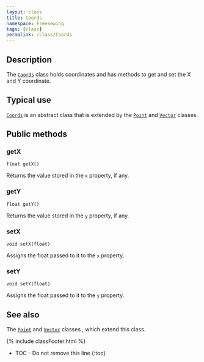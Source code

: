 ```yaml
---
layout: class
title: Coords
namespace: Freesewing
tags: [class]
permalink: /class/Coords
---
```

## Description 

The [`Coords`](Coords) class holds coordinates and has methods to
get and set the X and Y coordinate.

## Typical use

[`Coords`](Coords) is an abstract class that is extended by the [`Point`](Point) and 
[`Vector`](Vector) classes.

## Public methods

### getX

```php?start_inline=1
float getX() 
```
Returns the value stored in the `x` property, if any.

### getY

```php?start_inline=1
float getY() 
```
Returns the value stored in the `y` property, if any.

### setX

```php?start_inline=1
void setX(float)
```
Assigns the float passed to it to the `x` property.

### setY

```php?start_inline=1
void setY(float)
```
Assigns the float passed to it to the `y` property.

## See also

The [`Point`](Point) and [`Vector`](Vector) classes
, which extend this class.

{% include classFooter.html %}
* TOC - Do not remove this line
{:toc}

